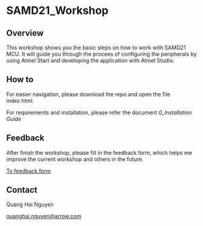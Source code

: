 # SAMD21_Workshop

## Overview

This workshop shows you the basic steps on how to work with SAMD21 MCU. It will guide you through the procees of configuring the peripherals by using Atmel Start and developing the application with Atmel Studio. 

## How to

For easier navigation, please download the repo and open the file index.html.

For requirements and installation, please refer the document *0_Installation Guide*

## Feedback

After finish the workshop, please fill in the feedback form, which helps me improve the current workshop and others in the future.

[To feedback form](https://forms.office.com/Pages/ResponsePage.aspx?id=NQzrC7uc60-Z5VieQVx5RMg5n-IZfapHqxcufCkdnFtUME5DQjQ2TlM4M1VFSjExRjNXQ0RIRUxHMC4u)
## Contact

Quang Hai Nguyen 


quanghai.nguyen@arrow.com

